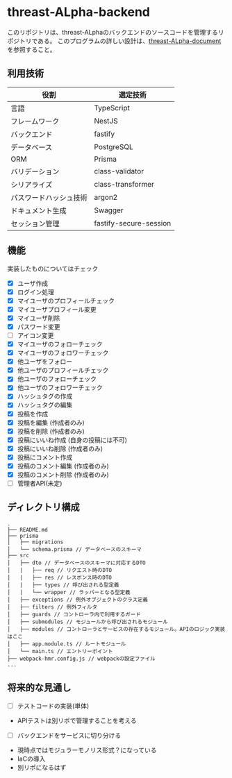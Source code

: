 # threast-ALpha-backend

このリポジトリは、threast-ALphaのバックエンドのソースコードを管理するリポジトリである。
このプログラムの詳しい設計は、[threast-ALpha-document](https://github.com/calloc134/threast-ALpha-document)を参照すること。

## 利用技術
| 役割 | 選定技術 |
| --- | --- |
| 言語 | TypeScript |
| フレームワーク | NestJS |
| バックエンド | fastify |
| データベース | PostgreSQL |
| ORM | Prisma |
| バリデーション | class-validator |
| シリアライズ | class-transformer |
| パスワードハッシュ技術 | argon2 |
| ドキュメント生成 | Swagger |
| セッション管理 | fastify-secure-session |


## 機能

実装したものについてはチェック
 - [x] ユーザ作成
 - [x] ログイン処理
 - [x] マイユーザのプロフィールチェック
 - [x] マイユーザプロフィール変更
 - [x] マイユーザ削除
 - [x] パスワード変更
 - [ ] アイコン変更
 - [x] マイユーザのフォローチェック
 - [x] マイユーザのフォロワーチェック
 - [x] 他ユーザをフォロー
 - [x] 他ユーザのプロフィールチェック
 - [x] 他ユーザのフォローチェック
 - [x] 他ユーザのフォロワーチェック
 - [x] ハッシュタグの作成
 - [x] ハッシュタグの編集
 - [x] 投稿を作成
 - [x] 投稿を編集 (作成者のみ)
 - [x] 投稿を削除 (作成者のみ)
 - [x] 投稿にいいね作成 (自身の投稿には不可)
 - [x] 投稿にいいね削除 (作成者のみ)
 - [x] 投稿にコメント作成
 - [x] 投稿のコメント編集 (作成者のみ)
 - [x] 投稿のコメント削除 (作成者のみ)
 - [ ] 管理者API(未定)

## ディレクトリ構成

```
.
├── README.md
├── prisma
│   ├── migrations
│   └── schema.prisma // データベースのスキーマ
├── src
│   ├── dto // データベースのスキーマに対応するDTO
│   |   ├── req // リクエスト時のDTO
│   |   ├── res // レスポンス時のDTO
│   |   ├── types // 呼び出される型定義  
│   |   └── wrapper // ラッパーとなる型定義
│   ├── exceptions // 例外オブジェクトのクラス定義
│   ├── filters // 例外フィルタ
│   ├── guards // コントローラ内で利用するガード
│   ├── submodules // モジュールから呼び出されるモジュール
│   ├── modules // コントローラとサービスの存在するモジュール。APIのロジック実装はここ
│   ├── app.module.ts // ルートモジュール
│   └── main.ts // エントリーポイント
├── webpack-hmr.config.js // webpackの設定ファイル
...
```

## 将来的な見通し
 - [ ] テストコードの実装(単体)
  - APIテストは別リポで管理することを考える
 - [ ] バックエンドをサービスに切り分ける
  - 現時点ではモジュラーモノリス形式？になっている
 - IaCの導入
  - 別リポになるはず

